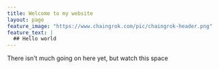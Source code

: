 ```yaml
---
title: Welcome to my website
layout: page
feature_image: "https://www.chaingrok.com/pic/chaingrok-header.png"
feature_text: |
  ## Hello world
---
```


There isn't much going on here yet, but watch this space
